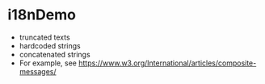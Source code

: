 # i18nDemo
- truncated texts
- hardcoded strings
- concatenated strings
- For example, see https://www.w3.org/International/articles/composite-messages/